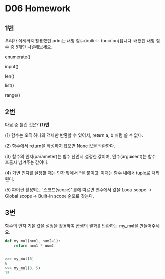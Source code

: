 # D06 Homework

## 1번 

우리가 이제까지 활용했던 print는 내장 함수(built-in function)입니다. 배웠던 내장 함수 중 5개만 나열해보세요.



enumerate()

input()

len()

list()

range()



## 2번

다음 중 틀린 것은?           **(1)번**



(1) 함수는 오직 하나의 객체만 반환할 수 있어서, return a, b 처럼 쓸 수 없다. 

(2) 함수에서 return을 작성하지 않으면 None 값을 반환한다. 

(3) 함수의 인자(parameter)는 함수 선언시 설정한 값이며, 인수(argument)는 함수 호출시 넘겨주는 값이다. 

(4) 가변 인자를 설정할 때는 인자 앞에서 *을 붙이고, 이때는 함수 내에서 tuple로 처리된다.

 (5) 파이썬 활용되는 ‘스코프(scope)’ 룰에 따르면 변수에서 값을 Local scope -> Global scope -> Built-in scope 순으로 찾는다.



## 3번

 함수의 인자 기본 값을 설정을 활용하여 곱셈의 결과를 반환하는 my_mul을 만들어주세요. 



```python
def my_mul(num1, num2=1):
	return num1 * num2


>>> my_mul(6)
6
>>> my_mul(3, 5)
15 
```

